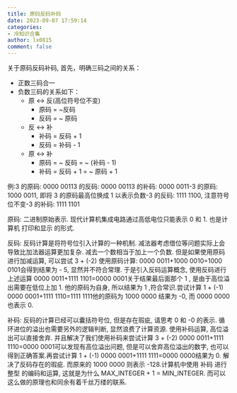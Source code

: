 ```yaml
---
title: 原码反码补码
date: 2023-09-07 17:59:14
categories:
- 冷知识合集
author: lx0815
comment: false
---
```


关于原码反码补码, 首先，明确三码之间的关系：

- 正数三码合一
- 负数三码的关系如下：
   - 原 ↔ 反(高位符号位不变)
      - 原码 = ~反码
      - 反码 = ~ 原码
   - 反 ↔ 补
      - 补码 = 反码 + 1
      - 反码 = 补码 - 1
   - 原 ↔ 补
      - 原码 = ~ 反码 = ~ (补码 - 1)
      - 补码 = 反码 + 1 = ~ 原码 + 1

例:3 的原码: 0000 00113 的反码: 0000 00113 的补码: 0000 0011-3 的原码: 1000 0011, 即将 3 的原码最高位换成 1 以表示负数-3 的反码: 1111 1100, 注意符号位不变-3 的补码: 1111 1101

原码: 二进制原始表示. 现代计算机集成电路通过高低电位只能表示 0 和 1. 也是计算机 打印和显示 的形式.

反码: 反码计算是将符号位引入计算的一种机制. 减法器考虑借位等问题实际上会导致比加法器运算更加复杂. 减去一个数相当于加上一个负数. 但是如果使用原码进行加减运算, 可以尝试 3 + (-2) 使用原码计算:  0000 0011+1000 0010=1000 0101会得到结果为 - 5, 显然并不符合常理. 于是引入反码运算概念, 使用反码进行上述运算  0000 0011+1111 1101=0000 0001关于结果最后面那个 1 , 是由于高位溢出需要在低位上加 1. 他的原码为自身, 所以结果为 1 ,符合常识.尝试计算 1 + (-1)  0000 0001+1111 1110=1111 1111他的原码为 1000 0000 结果为 -0, 而 0000 0000 也表示 0.

补码: 反码的计算已经可以囊括符号位, 但是存在瑕疵, 请思考 0 和 -0 的表示. 循环进位的溢出也需要另外的逻辑判断, 显然浪费了计算资源. 使用补码运算, 高位溢出可以直接舍弃. 并且解决了我们使用补码来尝试计算 3 + (-2)  0000 0011+1111 1110=0000 0001可以发现有高位溢出问题, 但是可以舍弃高位溢出的数字, 也可以得到正确答案.再尝试计算 1 + (-1)  0000 0001+1111 1111=0000 0000结果为 0. 解决了反码存在的瑕疵. 而原来的 1000 0000 则表示 -128.计算机中使用 补码 进行 整型 的编码和运算, 这就是为什么 MAX_INTEGER + 1 = MIN_INTEGER. 而可以这么做的原理也和同余有着千丝万缕的联系.
